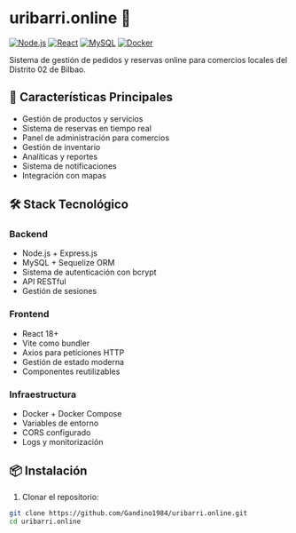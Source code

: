 # uribarri.online 🏪

[![Node.js](https://img.shields.io/badge/Node.js-339933?style=flat&logo=nodedotjs&logoColor=white)](https://nodejs.org/)
[![React](https://img.shields.io/badge/React-61DAFB?style=flat&logo=react&logoColor=black)](https://reactjs.org/)
[![MySQL](https://img.shields.io/badge/MySQL-4479A1?style=flat&logo=mysql&logoColor=white)](https://www.mysql.com/)
[![Docker](https://img.shields.io/badge/Docker-2496ED?style=flat&logo=docker&logoColor=white)](https://www.docker.com/)

Sistema de gestión de pedidos y reservas online para comercios locales del Distrito 02 de Bilbao.

## 🌟 Características Principales

- Gestión de productos y servicios
- Sistema de reservas en tiempo real
- Panel de administración para comercios
- Gestión de inventario
- Analíticas y reportes
- Sistema de notificaciones
- Integración con mapas

## 🛠️ Stack Tecnológico

### Backend
- Node.js + Express.js
- MySQL + Sequelize ORM
- Sistema de autenticación con bcrypt
- API RESTful
- Gestión de sesiones

### Frontend
- React 18+
- Vite como bundler
- Axios para peticiones HTTP
- Gestión de estado moderna
- Componentes reutilizables

### Infraestructura
- Docker + Docker Compose
- Variables de entorno
- CORS configurado
- Logs y monitorización

## 📦 Instalación

1. Clonar el repositorio:
```bash
git clone https://github.com/Gandino1984/uribarri.online.git
cd uribarri.online